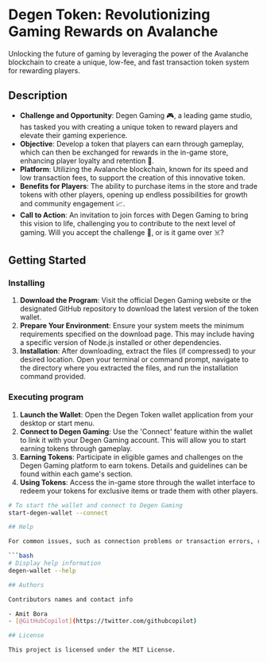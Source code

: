 # Degen Token: Revolutionizing Gaming Rewards on Avalanche

Unlocking the future of gaming by leveraging the power of the Avalanche blockchain to create a unique, low-fee, and fast transaction token system for rewarding players.

## Description

- **Challenge and Opportunity**: Degen Gaming 🎮, a leading game studio, has tasked you with creating a unique token to reward players and elevate their gaming experience.
- **Objective**: Develop a token that players can earn through gameplay, which can then be exchanged for rewards in the in-game store, enhancing player loyalty and retention 🧠.
- **Platform**: Utilizing the Avalanche blockchain, known for its speed and low transaction fees, to support the creation of this innovative token.
- **Benefits for Players**: The ability to purchase items in the store and trade tokens with other players, opening up endless possibilities for growth and community engagement 📈.
- **Call to Action**: An invitation to join forces with Degen Gaming to bring this vision to life, challenging you to contribute to the next level of gaming. Will you accept the challenge 💪, or is it game over ☠️?

## Getting Started

### Installing

1. **Download the Program**: Visit the official Degen Gaming website or the designated GitHub repository to download the latest version of the token wallet.
2. **Prepare Your Environment**: Ensure your system meets the minimum requirements specified on the download page. This may include having a specific version of Node.js installed or other dependencies.
3. **Installation**: After downloading, extract the files (if compressed) to your desired location. Open your terminal or command prompt, navigate to the directory where you extracted the files, and run the installation command provided.

### Executing program

1. **Launch the Wallet**: Open the Degen Token wallet application from your desktop or start menu.
2. **Connect to Degen Gaming**: Use the 'Connect' feature within the wallet to link it with your Degen Gaming account. This will allow you to start earning tokens through gameplay.
3. **Earning Tokens**: Participate in eligible games and challenges on the Degen Gaming platform to earn tokens. Details and guidelines can be found within each game's section.
4. **Using Tokens**: Access the in-game store through the wallet interface to redeem your tokens for exclusive items or trade them with other players.

```bash
# To start the wallet and connect to Degen Gaming
start-degen-wallet --connect

## Help

For common issues, such as connection problems or transaction errors, refer to the FAQ section on our website. For more specific problems, you can use the following command to access the help section within the wallet, which provides troubleshooting tips and contact information for further support.

```bash
# Display help information
degen-wallet --help

## Authors

Contributors names and contact info

- Amit Bora 
- [@GitHubCopilot](https://twitter.com/githubcopilot)

## License

This project is licensed under the MIT License.
